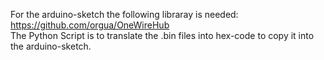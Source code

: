For the arduino-sketch the following libraray is needed: https://github.com/orgua/OneWireHub  
The Python Script is to translate the .bin files into hex-code to copy it into the arduino-sketch.
